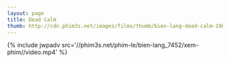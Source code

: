 ```yaml
---
layout: page
title: Dead Calm
thumb: http://cdn.phim3s.net/images/films/thumb/bien-lang-dead-calm-1989.jpg
---
```

{% include jwpadv src='//phim3s.net/phim-le/bien-lang_7452/xem-phim//video.mp4' %}